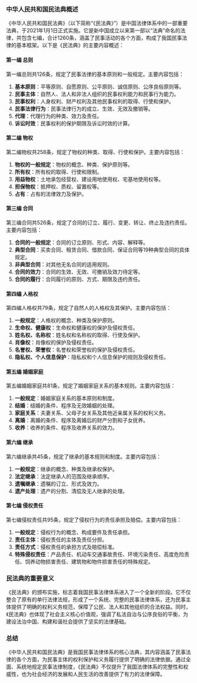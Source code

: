 ### 中华人民共和国民法典概述

《中华人民共和国民法典》（以下简称“《民法典》”）是中国法律体系中的一部重要法典，于2021年1月1日正式实施。它是新中国成立以来第一部以“法典”命名的法律，共包含七编，合计1260条，涵盖了民事活动的各个方面，构成了我国民事法律的基本框架。以下是《民法典》的主要内容概述：

#### 第一编 总则

第一编总则共126条，规定了民事法律的基本原则和一般规定。主要内容包括：

1. **基本原则**：平等原则、自愿原则、公平原则、诚信原则、公序良俗原则等。
2. **民事主体**：自然人、法人和非法人组织的民事权利能力和民事行为能力。
3. **民事权利**：人身权利、财产权利及其他民事权利的取得、行使和保护。
4. **民事法律行为**：民事法律行为的成立、生效、无效及撤销等。
5. **代理**：代理行为的种类、效力及责任。
6. **诉讼时效**：民事权利的保护期限及诉讼时效的计算。

#### 第二编 物权

第二编物权共258条，规定了物权的种类、取得、行使和保护。主要内容包括：

1. **物权的一般规定**：物权的概念、种类、保护原则等。
2. **所有权**：所有权的取得、行使和限制。
3. **用益物权**：土地承包经营权、建设用地使用权、宅基地使用权等。
4. **担保物权**：抵押权、质权、留置权等。
5. **占有**：占有的法律效力及保护。

#### 第三编 合同

第三编合同共526条，规定了合同的订立、履行、变更、转让、终止及违约责任。主要内容包括：

1. **合同的一般规定**：合同的订立原则、形式、内容、解释等。
2. **典型合同**：买卖合同、租赁合同、借款合同、保证合同等19种典型合同的具体规定。
3. **非典型合同**：对其他无名合同的适用规则。
4. **合同的效力**：合同的生效、无效、可撤销及效力待定等。
5. **合同的履行**：合同履行的原则、方式、期限及违约责任。

#### 第四编 人格权

第四编人格权共79条，规定了自然人的人格权及其保护。主要内容包括：

1. **一般规定**：人格权的概念、种类及保护原则。
2. **生命权、健康权**：生命权和健康权的保护及侵权责任。
3. **姓名权、名称权**：姓名权和名称权的取得、行使及保护。
4. **肖像权**：肖像权的保护及侵权责任。
5. **名誉权、荣誉权**：名誉权和荣誉权的保护及侵权责任。
6. **隐私权、个人信息保护**：隐私权和个人信息保护的规则及侵权责任。

#### 第五编 婚姻家庭

第五编婚姻家庭共81条，规定了婚姻家庭关系的基本规则。主要内容包括：

1. **一般规定**：婚姻家庭关系的基本原则和制度。
2. **结婚**：结婚的条件、程序及无效婚姻的处理。
3. **家庭关系**：夫妻关系、父母子女关系及其他近亲属关系的权利义务。
4. **离婚**：离婚的条件、程序及离婚后的财产分割和子女抚养。
5. **收养**：收养的条件、程序及收养关系的效力。

#### 第六编 继承

第六编继承共45条，规定了继承的基本规则和制度。主要内容包括：

1. **一般规定**：继承的概念、种类及继承权保护。
2. **法定继承**：法定继承人的范围及继承顺序。
3. **遗嘱继承**：遗嘱的订立、形式及效力。
4. **遗产处理**：遗产的分割、清偿及无人继承的处理。

#### 第七编 侵权责任

第七编侵权责任共95条，规定了侵权行为的责任承担及赔偿。主要内容包括：

1. **一般规定**：侵权行为的概念、构成要件及责任承担。
2. **责任主体**：侵权责任的主体及责任分担。
3. **责任方式**：侵权责任的承担方式及赔偿标准。
4. **特殊侵权责任**：产品责任、机动车交通事故责任、环境污染责任、高度危险责任、饲养动物损害责任、建筑物和物件损害责任的特殊规定。

### 民法典的重要意义

《民法典》的颁布实施，标志着我国民事法律体系进入了一个全新的阶段。它不仅整合了原有的单行法律法规，形成了一个系统、完整的民事法律体系，还为民事主体提供了明确的权利义务规范，保障了公民、法人和其他组织的合法权益。同时，《民法典》也体现了社会主义核心价值观，强调了私法自治与公序良俗的平衡，为建设法治中国、构建和谐社会提供了坚实的法律基础。

### 总结

《中华人民共和国民法典》是我国民事法律体系的核心法典，其内容涵盖了民事法律的各个方面，为民事主体的权利保护和义务履行提供了明确的法律依据。通过全面、系统地规定民事法律制度，《民法典》不仅提升了我国法律体系的完整性和权威性，也为社会经济的发展和人民生活的改善提供了有力的法律保障。